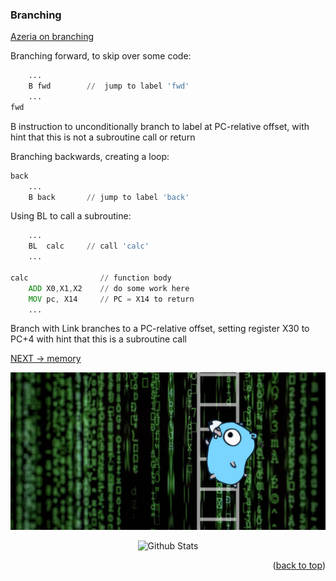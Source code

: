 ### Branching

[Azeria on branching](https://azeria-labs.com/arm-conditional-execution-and-branching-part-6/)

Branching forward, to skip over some code:
```asm
	...
	B fwd		 //  jump to label 'fwd'
	...
fwd
```
B instruction to unconditionally branch to label at PC-relative offset, with hint that this is not a subroutine call or return

Branching backwards, creating a loop:
```asm
back
	...		
	B back		 // jump to label 'back'
```

Using BL to call a subroutine: 
```asm
	...
	BL  calc	 // call 'calc'
	...

calc			 	// function body
	ADD X0,X1,X2	// do some work here
	MOV pc, X14	 	// PC = X14 to return
	...
```
Branch with Link branches to a PC-relative offset, setting register X30 to PC+4 with hint that this is a subroutine call


[NEXT -> memory](6_memory.md)

<div align="center">
  <img src="../img/argo-mascot.jpg" alt="Logo">
</div>
<p align="center">
		<img src="https://raw.githubusercontent.com/bornmay/bornmay/Update/svg/Bottom.svg" alt="Github Stats" />
</p>
<p align="right">(<a href="#top">back to top</a>)</p>